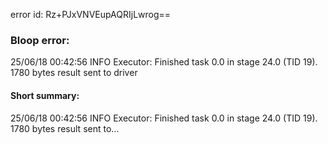 error id: Rz+PJxVNVEupAQRIjLwrog==
### Bloop error:

25/06/18 00:42:56 INFO Executor: Finished task 0.0 in stage 24.0 (TID 19). 1780 bytes result sent to driver
#### Short summary: 

25/06/18 00:42:56 INFO Executor: Finished task 0.0 in stage 24.0 (TID 19). 1780 bytes result sent to...
